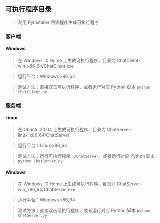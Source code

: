 ## 可执行程序目录
> 利用 PyInstaller 将源程序生成可执行程序

### 客户端
#### Windows
> 在 Windows 10 Home 上生成可执行程序，目录为 ChatClient-win_x86_64/ChatClient.exe

> 运行平台：Windows x86_64

> 测试方法：直接双击可执行程序，或者运行对应 Python 脚本 `python ChatClient.py`

### 服务端
#### Linux
> 在 Ubuntu 20.04 上生成可执行程序，目录为 ChatServer-linux_x86_64/ChatServer

> 运行平台：Linux x86_64

> 测试方法：运行可执行程序 `./ChatServer`，或者运行对应 Python 脚本 `python ChatServer.py`

#### Windows
> 在 Windows 10 Home 上生成可执行程序，目录为 ChatServer-win_x86_64/ChatServer.exe

> 运行平台：Windows x86_64

> 测试方法：直接双击可执行程序，或者运行对应 Python 脚本 `python ChatServer.py`
